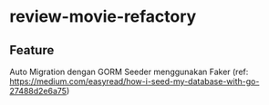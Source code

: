 # review-movie-refactory
## Feature
Auto Migration dengan GORM
Seeder menggunakan Faker (ref: https://medium.com/easyread/how-i-seed-my-database-with-go-27488d2e6a75)
